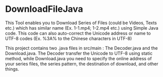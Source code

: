 # DownloadFileJava
This Tool enables you to Download Series of Files (could be Videos, Texts etc.) which has similar name (Ex. 1-1.mp4; 1-2.mp4 etc.) using Simple Java code. This code can also auto-correct the Unicode address or name to UTF-8 codes (Ex. %3A% to the Chinese characters in UTF-8)

This project contains two .java files in src/main : The Decoder.java and the Download.java. The Decoder transfer the Unicode to UTF-8 using static method, while Download.java you need to specify the online address of your series files, the series pattern, the destination of download, and other things.
